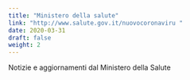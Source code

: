 ```yaml
---
title: "Ministero della salute"
link: "http://www.salute.gov.it/nuovocoronaviru "
date: 2020-03-31
draft: false
weight: 2
---
```


Notizie e aggiornamenti dal Ministero della Salute
